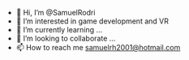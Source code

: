 - 👋 Hi, I’m @SamuelRodri
- 👀 I’m interested in game development and VR
- 🌱 I’m currently learning ...
- 💞️ I’m looking to collaborate ...
- 📫 How to reach me samuelrh2001@hotmail.com

<!---
SamuelRodri/SamuelRodri is a ✨ special ✨ repository because its `README.md` (this file) appears on your GitHub profile.
You can click the Preview link to take a look at your changes.
--->
